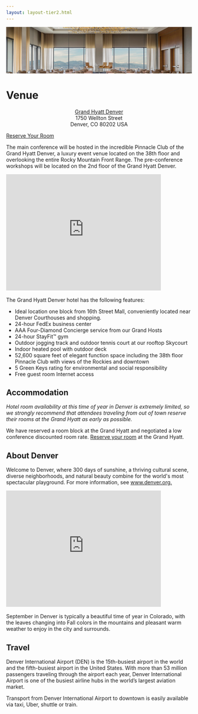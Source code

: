 ```yaml
---
layout: layout-tier2.html
---
```

<div class="section hero venue">
<img class="venue--page" src="../img/Explore DDD-website-Location page-Header-image.png" />
</div>
<div class="container section page">
	<h1 class="section-header">Venue</h1>
  
  <div class="row venue--address--reserve-btn-row">
    <div class="col-xs-12 col-md-6">
      <p class="copy" style="text-align: center;"><a href="https://aws.passkey.com/go/exploreddd2018">Grand Hyatt Denver</a><br>1750 Wellton Street<br>Denver, CO 80202 USA</p>
    </div>
    <div class="col-xs-12 col-md-6">
    <a class="venue--reserve-room-btn" href="https://aws.passkey.com/go/exploreddd2018">Reserve Your Room</a>
    </div>
  </div>

  <p class="copy">The main conference will be hosted in the incredible Pinnacle Club of the Grand Hyatt Denver, a luxury event venue located on the 38th floor and overlooking the entire Rocky Mountain Front Range. The pre-conference workshops will be located on the 2nd floor of the Grand Hyatt Denver.</p>
  <div class="video-responsive">
    <iframe width="420" height="315" src="https://www.youtube.com/embed/CzZdojjuMm0" frameborder="0" allowfullscreen></iframe>
  </div>

  <p class="copy">The Grand Hyatt Denver hotel has the following features:</p>

  <ul class="copy-list">
  	<li>Ideal location one block from 16th Street Mall, conveniently located near Denver Courthouses and shopping.</li>
  <li>24-hour FedEx business center</li>
  <li>AAA Four-Diamond Concierge service from our Grand Hosts</li>
  <li>24-hour StayFit™ gym</li>
  <li>Outdoor jogging track and outdoor tennis court at our rooftop Skycourt</li>
  <li>Indoor heated pool with outdoor deck</li>
  <li>52,600 square feet of elegant function space including the 38th floor Pinnacle Club with views of the Rockies and downtown</li>
  <li>5 Green Keys rating for environmental and social responsibility</li>
  <li>Free guest room Internet access</li>
  </ul>

  <h2 class="page-subheader">Accommodation</h2>

  <p class="copy"><i>Hotel room availability at this time of year in Denver is extremely limited, so we strongly recommend that attendees traveling from out of town reserve their rooms at the Grand Hyatt as early as possible.</i> </p>
  <p class="copy">We have reserved a room block at the Grand Hyatt and negotiated a low conference discounted room rate. <a href="https://aws.passkey.com/go/exploreddd2018">Reserve your room</a> at the Grand Hyatt.</p>

  <h2 class="page-subheader">About Denver</h2>

  <p class="copy">Welcome to Denver, where 300 days of sunshine, a thriving cultural scene, diverse neighborhoods, and natural beauty combine for the world's most spectacular playground. For more information, see <a href="http://www.denver.org">www.denver.org.</a></p>

  <div class="video-responsive">
    <iframe width="420" height="315" src="https://www.youtube.com/embed/26RxUbH8HnU" frameborder="0" allowfullscreen></iframe>
  </div>

  <p class="copy">September in Denver is typically a beautiful time of year in Colorado, with the leaves changing into Fall colors in the mountains and pleasant warm weather to enjoy in the city and surrounds.</p>

<!--   Contact the hotel directly to make your room booking, and mention the conference to receive the discounted rate.</p>
 -->
  <h2 class="page-subheader">Travel</h2>

  <p class="copy">Denver International Airport (DEN) is the 15th-busiest airport in the world and the fifth-busiest airport in the United States. With more than 53 million passengers traveling through the airport each year, Denver International Airport is one of the busiest airline hubs in the world’s largest aviation market.</p>

  <p class="copy">Transport from Denver International Airport to downtown is easily available via taxi, Uber, shuttle or train.</p>
</div>
